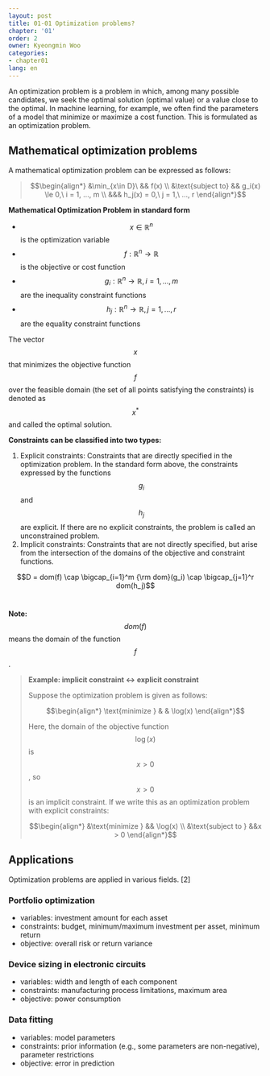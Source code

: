 ```yaml
---
layout: post
title: 01-01 Optimization problems?
chapter: '01'
order: 2
owner: Kyeongmin Woo
categories:
- chapter01
lang: en
---
```


An optimization problem is a problem in which, among many possible candidates, we seek the optimal solution (optimal value) or a value close to the optimal. In machine learning, for example, we often find the parameters of a model that minimize or maximize a cost function. This is formulated as an optimization problem.


## Mathematical optimization problems
A mathematical optimization problem can be expressed as follows:

>$$\begin{align*} 
>&\min_{x\in D}\ && f(x) \\
>&\text{subject to} && g_i(x) \le 0,\ i = 1, ..., m \\
>&&& h_j(x) = 0,\ j = 1,\ ..., r
>\end{align*}$$

**Mathematical Optimization Problem in standard form**

* $$x \in \mathbb{R}^n$$ is the optimization variable
* $$f: \mathbb{R}^n \rightarrow \mathbb{R}$$ is the objective or cost function
* $$g_i: \mathbb{R}^n \rightarrow \mathbb{R}, i = 1, ..., m$$ are the inequality constraint functions
* $$h_j: \mathbb{R}^n \rightarrow \mathbb{R}, j = 1, ..., r$$ are the equality constraint functions

The vector $$x$$ that minimizes the objective function $$f$$ over the feasible domain (the set of all points satisfying the constraints) is denoted as $$x^*$$ and called the optimal solution.

**Constraints can be classified into two types:**

1. Explicit constraints: Constraints that are directly specified in the optimization problem. In the standard form above, the constraints expressed by the functions $$g_i$$ and $$h_j$$ are explicit. If there are no explicit constraints, the problem is called an unconstrained problem.
2. Implicit constraints: Constraints that are not directly specified, but arise from the intersection of the domains of the objective and constraint functions.

$$D = dom(f) \cap \bigcap_{i=1}^m {\rm dom}(g_i) \cap \bigcap_{j=1}^r dom(h_j)$$<br/>

**Note:** $$dom(f)$$ means the domain of the function $$f$$.

>**Example: implicit constraint ↔ explicit constraint**
>
>Suppose the optimization problem is given as follows:
>
>$$\begin{align*} \text{minimize } & & \log(x) \end{align*}$$
>
>Here, the domain of the objective function $$\log(x)$$ is $$x > 0$$, so $$x > 0$$ is an implicit constraint. If we write this as an optimization problem with explicit constraints:
>
>$$\begin{align*} &\text{minimize } && \log(x) \\ &\text{subject to } &&x > 0 \end{align*}$$

## Applications

Optimization problems are applied in various fields. [2]

### Portfolio optimization
* variables: investment amount for each asset
* constraints: budget, minimum/maximum investment per asset, minimum return
* objective: overall risk or return variance

### Device sizing in electronic circuits
* variables: width and length of each component
* constraints: manufacturing process limitations, maximum area
* objective: power consumption

### Data fitting
* variables: model parameters
* constraints: prior information (e.g., some parameters are non-negative), parameter restrictions
* objective: error in prediction
